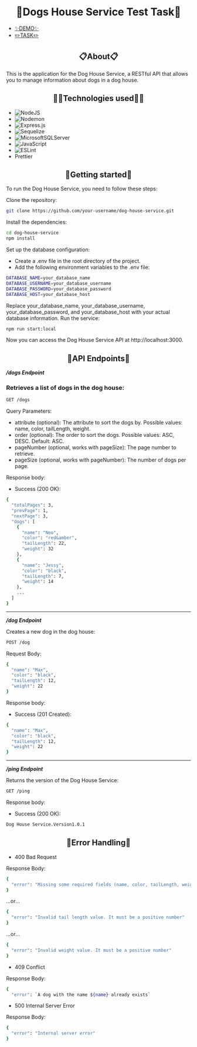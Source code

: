 <h1 align="center">🐶Dogs House Service Test Task🐶</h1>

- [✨DEMO✨](https://www.loom.com/share/b21360192a5c4f4f88db23a5c54a6ee8?sid=5b45be4f-4692-4bfd-8a3d-976494aa15c2)
- [✏️TASK✏️](https://docs.google.com/document/d/1K8W7O7YKX38-qAt9g1mddOi5td4ZI1q0zk1J42BNm-M/edit?usp=sharing)

 <h2 align="center">📋About📋</h2>
<p>This is the application for the Dog House Service, a RESTful API that allows you to manage information about dogs in a dog house.</p>

<h2 align="center">🧙‍♂️Technologies used🧙‍♂️</h2>

 - ![NodeJS](https://img.shields.io/badge/node.js-6DA55F?style=for-the-badge&logo=node.js&logoColor=white)
 - ![Nodemon](https://img.shields.io/badge/NODEMON-%23323330.svg?style=for-the-badge&logo=nodemon&logoColor=%BBDEAD)
 - ![Express.js](https://img.shields.io/badge/express.js-%23404d59.svg?style=for-the-badge&logo=express&logoColor=%2361DAFB)
 - ![Sequelize](https://img.shields.io/badge/Sequelize-52B0E7?style=for-the-badge&logo=Sequelize&logoColor=white)
 - ![MicrosoftSQLServer](https://img.shields.io/badge/Microsoft%20SQL%20Server-CC2927?style=for-the-badge&logo=microsoft%20sql%20server&logoColor=white)
 - ![JavaScript](https://img.shields.io/badge/javascript-%23323330.svg?style=for-the-badge&logo=javascript&logoColor=%23F7DF1E)
 - ![ESLint](https://img.shields.io/badge/ESLint-4B3263?style=for-the-badge&logo=eslint&logoColor=white)
 - Prettier


<h2 align="center">🚀Getting started🚀</h2>

To run the Dog House Service, you need to follow these steps:

Clone the repository:

``` bash
git clone https://github.com/your-username/dog-house-service.git
```

Install the dependencies:
``` bash
cd dog-house-service
npm install
```

Set up the database configuration:
- Create a .env file in the root directory of the project.
- Add the following environment variables to the .env file:

``` bash
DATABASE_NAME=your_database_name
DATABASE_USERNAME=your_database_username
DATABASE_PASSWORD=your_database_password
DATABASE_HOST=your_database_host
```

Replace your_database_name, your_database_username, your_database_password, and your_database_host with your actual database information.
Run the service:

``` bash
npm run start:local
```

Now you can access the Dog House Service API at http://localhost:3000.

<h2 align="center">📌API Endpoints📌</h2>

***/dogs Endpoint***

<h3> Retrieves a list of dogs in the dog house:</h3>

```bash
GET /dogs
```

Query Parameters:
- attribute (optional): The attribute to sort the dogs by. Possible values: name, color, tailLength, weight. 
- order (optional): The order to sort the dogs. Possible values: ASC, DESC. Default: ASC.
- pageNumber (optional, works with pageSize): The page number to retrieve.
- pageSize (optional, works with pageNumber): The number of dogs per page.

<p>Response body:</p>

- Success (200 OK):

```bash
{
  "totalPages": 3,
  "prevPage": 1,
  "nextPage": 3,
  "dogs": [
    {
      "name": "Neo",
      "color": "red&amber",
      "tailLength": 22,
      "weight": 32
    },
    {
      "name": "Jessy",
      "color": "black",
      "tailLength": 7,
      "weight": 14
    },
    ...
  ]
}
```
---

***/dog Endpoint***

<p>Creates a new dog in the dog house:</p>

```bash
POST /dog
```

Request Body:

``` bash
{
  "name": "Max",
  "color": "black",
  "tailLength": 12,
  "weight": 22
}
```

<p>Response body:</p>

- Success (201 Created):

``` bash
{
  "name": "Max",
  "color": "black",
  "tailLength": 12,
  "weight": 22
}
```

---

***/ping Endpoint***

<p>Returns the version of the Dog House Service:</p>

``` bash
GET /ping
```

<p>Response body:</p>

- Success (200 OK):

``` bash
Dog House Service.Version1.0.1
```

<h2 align="center">🔧Error Handling🔧</h2>

- 400 Bad Request

<p>Response Body:</p>

``` bash
{
  "error": "Missing some required fields (name, color, tailLength, weight)"
}
```

...or...


``` bash
{
  "error": "Invalid tail length value. It must be a positive number"
}
```

...or...


``` bash
{
  "error": "Invalid weight value. It must be a positive number"
}
```

- 409 Conflict

<p>Response Body:</p>

``` bash
{
  "error": `A dog with the name ${name} already exists`
```

- 500 Internal Server Error

<p>Response Body:</p>

``` bash
{
  "error": "Internal server error"
}
```
